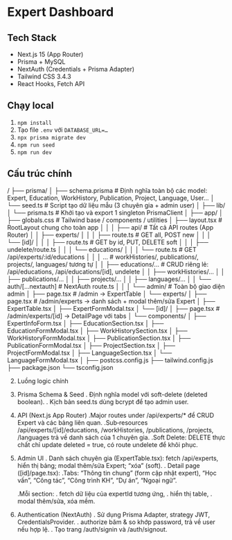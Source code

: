 # Expert Dashboard

## Tech Stack
- Next.js 15 (App Router)
- Prisma + MySQL
- NextAuth (Credentials + Prisma Adapter)
- Tailwind CSS 3.4.3
- React Hooks, Fetch API

## Chạy local
1. `npm install`  
2. Tạo file `.env` với `DATABASE_URL=…`  
3. `npx prisma migrate dev`  
4. `npm run seed`  
5. `npm run dev`

## Cấu trúc chính
/
├── prisma/
│   ├── schema.prisma        # Định nghĩa toàn bộ các model: Expert, Education, WorkHistory, Publication, Project, Language, User…
│   └── seed.ts              # Script tạo dữ liệu mẫu (3 chuyên gia + admin user)
│
├── lib/
│   └── prisma.ts            # Khởi tạo và export 1 singleton PrismaClient
│
├── app/
│   ├── globals.css          # Tailwind base / components / utilities
│   ├── layout.tsx           # RootLayout chung cho toàn app
│   │
│   ├── api/                  # Tất cả API routes (App Router)
│   │   ├── experts/
│   │   │   ├── route.ts            # GET all, POST new
│   │   │   └── [id]/
│   │   │       ├── route.ts        # GET by id, PUT, DELETE soft
│   │   │       ├── undelete/route.ts
│   │   │       └── educations/
│   │   │           └── route.ts    # GET /api/experts/:id/educations
│   │   │       …                    # workHistories/, publications/, projects/, languages/ tương tự
│   │   ├── educations/…     # CRUD riêng lẻ: /api/educations, /api/educations/[id], undelete
│   │   ├── workHistories/…
│   │   ├── publications/…
│   │   ├── projects/…
│   │   ├── languages/…
│   │   └── auth/[…nextauth]       # NextAuth route.ts
│   │
│   └── admin/               # Toàn bộ giao diện admin
│       ├── page.tsx         # /admin → ExpertTable
│       └── experts/
│           ├── page.tsx     # /admin/experts → danh sách + modal thêm/sửa Expert
│           ├── ExpertTable.tsx
│           ├── ExpertFormModal.tsx
│           └── [id]/
│               ├── page.tsx         # /admin/experts/[id] → DetailPage với tabs
│               └── components/
│                   ├── ExpertInfoForm.tsx
│                   ├── EducationSection.tsx
│                   ├── EducationFormModal.tsx
│                   ├── WorkHistorySection.tsx
│                   ├── WorkHistoryFormModal.tsx
│                   ├── PublicationSection.tsx
│                   ├── PublicationFormModal.tsx
│                   ├── ProjectSection.tsx
│                   ├── ProjectFormModal.tsx
│                   ├── LanguageSection.tsx
│                   └── LanguageFormModal.tsx
│
├── postcss.config.js
├── tailwind.config.js
├── package.json
└── tsconfig.json

2. Luồng logic chính
  1. Prisma Schema & Seed
  . Định nghĩa model với soft-delete (deleted boolean).
  . Kịch bản seed.ts dùng bcrypt để tạo admin user.

  2. API (Next.js App Router)
  .Major routes under /api/experts/* để CRUD Expert và các bảng liên quan.
  .Sub‐resources /api/experts/[id]/educations, /workHistories, /publications, /projects, /languages trả về danh sách của 1 chuyên gia.
  .Soft Delete: DELETE thực chất chỉ update deleted = true, có route undelete để khôi phục.

  3. Admin UI
  . Danh sách chuyên gia (ExpertTable.tsx): fetch /api/experts, hiển thị bảng; modal thêm/sửa Expert; “xóa” (soft).
  . Detail page ([id]/page.tsx):
    .Tabs: “Thông tin chung” (form cập nhật expert), “Học vấn”, “Công tác”, “Công trình KH”, “Dự án”, “Ngoại ngữ”.

     .Mỗi section:
      . fetch dữ liệu của expertId tương ứng,
      . hiển thị table,
      . modal thêm/sửa, xóa mềm.

  4. Authentication (NextAuth)
  . Sử dụng Prisma Adapter, strategy JWT, CredentialsProvider.
  . authorize băm & so khớp password, trả về user nếu hợp lệ.
  . Tạo trang /auth/signin và /auth/signout.
